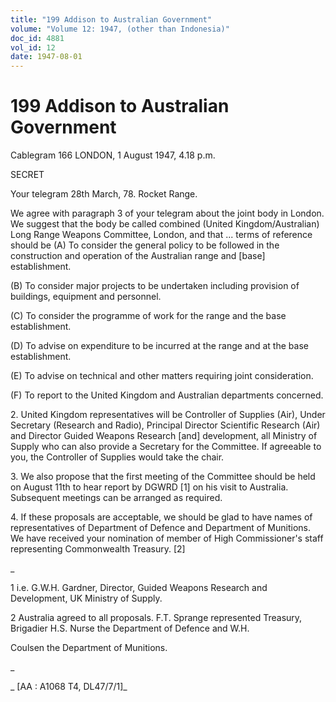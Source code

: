 ```yaml
---
title: "199 Addison to Australian Government"
volume: "Volume 12: 1947, (other than Indonesia)"
doc_id: 4881
vol_id: 12
date: 1947-08-01
---
```


# 199 Addison to Australian Government

Cablegram 166 LONDON, 1 August 1947, 4.18 p.m.

SECRET

Your telegram 28th March, 78. Rocket Range.

We agree with paragraph 3 of your telegram about the joint body in London. We suggest that the body be called combined (United Kingdom/Australian) Long Range Weapons Committee, London, and that ... terms of reference should be (A) To consider the general policy to be followed in the construction and operation of the Australian range and [base] establishment.

(B) To consider major projects to be undertaken including provision of buildings, equipment and personnel.

(C) To consider the programme of work for the range and the base establishment.

(D) To advise on expenditure to be incurred at the range and at the base establishment.

(E) To advise on technical and other matters requiring joint consideration.

(F) To report to the United Kingdom and Australian departments concerned.

2\. United Kingdom representatives will be Controller of Supplies (Air), Under Secretary (Research and Radio), Principal Director Scientific Research (Air) and Director Guided Weapons Research [and] development, all Ministry of Supply who can also provide a Secretary for the Committee. If agreeable to you, the Controller of Supplies would take the chair.

3\. We also propose that the first meeting of the Committee should be held on August 11th to hear report by DGWRD [1] on his visit to Australia. Subsequent meetings can be arranged as required.

4\. If these proposals are acceptable, we should be glad to have names of representatives of Department of Defence and Department of Munitions. We have received your nomination of member of High Commissioner's staff representing Commonwealth Treasury. [2]

_

1 i.e. G.W.H. Gardner, Director, Guided Weapons Research and Development, UK Ministry of Supply.

2 Australia agreed to all proposals. F.T. Sprange represented Treasury, Brigadier H.S. Nurse the Department of Defence and W.H.

Coulsen the Department of Munitions.

_

_ [AA : A1068 T4, DL47/7/1]_
